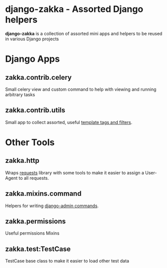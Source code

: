 # django-zakka - Assorted Django helpers

**django-zakka** is a collection of assorted mini apps and helpers to be reused in various Django projects

# Django Apps

## zakka.contrib.celery

Small celery view and custom command to help with viewing and running arbitrary tasks

## zakka.contrib.utils

Small app to collect assorted, useful [template tags and filters].

# Other Tools

## zakka.http

Wraps [requests] library with some tools to make it easier to assign a User-Agent to all requests.

## zakka.mixins.command

Helpers for writing [django-admin commands].

## zakka.permissions

Useful permissions Mixins

## zakka.test:TestCase

TestCase base class to make it easier to load other test data

[django-admin commands]: https://docs.djangoproject.com/en/3.2/howto/custom-management-commands
[requests]: https://github.com/psf/requests
[template tags and filters]: https://docs.djangoproject.com/en/3.2/howto/custom-template-tags/
